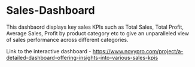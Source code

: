 # Sales-Dashboard
This dashbaord displays key sales KPIs such as Total Sales, Total Profit, Average Sales,  Profit by product category etc to give an unparalleled view of sales performance across different categories.

Link to the interactive dashboard - https://www.novypro.com/project/a-detailed-dashboard-offering-insights-into-various-sales-kpis

